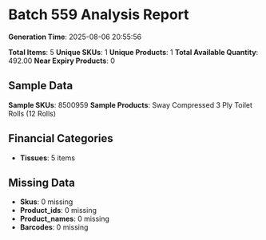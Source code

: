 # Batch 559 Analysis Report

**Generation Time**: 2025-08-06 20:55:56

**Total Items**: 5
**Unique SKUs**: 1
**Unique Products**: 1
**Total Available Quantity**: 492.00
**Near Expiry Products**: 0

## Sample Data
**Sample SKUs**: 8500959
**Sample Products**: Sway Compressed 3 Ply Toilet Rolls (12 Rolls)

## Financial Categories
- **Tissues**: 5 items

## Missing Data
- **Skus**: 0 missing
- **Product_ids**: 0 missing
- **Product_names**: 0 missing
- **Barcodes**: 0 missing
